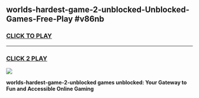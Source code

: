 
## worlds-hardest-game-2-unblocked-Unblocked-Games-Free-Play #v86nb
<h3>
<a href="https://us.freeplayer.one?title=worlds-hardest-game-2-unblocked&ref=9M">CLICK TO PLAY</a></h3>
<hr>

<h3>
<a href="https://us.freeplayer.one?title=worlds-hardest-game-2-unblocked&ref=9M">CLICK 2 PLAY</a>
  
</h3>

<a href="https://us.freeplayer.one?title=worlds-hardest-game-2-unblocked&ref=9M"><img src="https://clearcache.store/games.png"></a>


**worlds-hardest-game-2-unblocked games unblocked: Your Gateway to Fun and Accessible Online Gaming**
